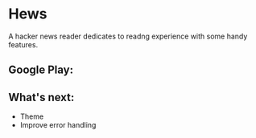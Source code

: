 # Hews
A hacker news reader dedicates to readng experience with some handy features.

## Google Play: 

## What's next: 
* Theme
* Improve error handling
